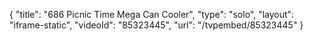 {
    "title": "686 Picnic Time Mega Can Cooler",
    "type": "solo",
    "layout": "iframe-static",
    "videoId": "85323445",
    "url": "\/tvpembed\/85323445"
}